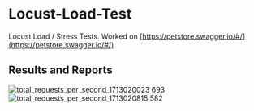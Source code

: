 # Locust-Load-Test
Locust Load / Stress Tests. Worked on [https://petstore.swagger.io/#/](https://petstore.swagger.io/#/)

## Results and Reports
![total_requests_per_second_1713020023 693](https://github.com/BerkeYrlmz/Locust-Load-Test/assets/80825298/bc450156-389a-4f57-8cb4-4d6c69cd47b2)
![total_requests_per_second_1713020815 582](https://github.com/BerkeYrlmz/Locust-Load-Test/assets/80825298/1fd60963-2ae4-4eea-9d8e-42dcd99ab0cf)





